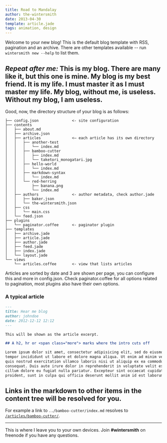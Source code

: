 ```yaml
---
title: Road to Mandalay
author: the-wintersmith
date: 2013-04-30
template: article.jade
tags: animation, design
---
```


Welcome to your new blog! This is the default blog template with RSS, pagination and an archive. There are other templates available -- run `wintersmith new --help` to list them.

## _Repeat after me:_ This is my blog. There are many like it, but this one is mine. My blog is my best friend. It is my life. I must master it as I must master my life. My blog, without me, is useless. Without my blog, I am useless.

Good, now, the directory structure of your blog is as follows:

```
├── config.json               <- site configuration
├── contents
│   ├── about.md
│   ├── archive.json
│   ├── articles              <– each article has its own directory
│   │   ├── another-test
│   │   │   └── index.md
│   │   ├── bamboo-cutter
│   │   │   ├── index.md
│   │   │   └── taketori_monogatari.jpg
│   │   ├── hello-world
│   │   │   └── index.md
│   │   ├── markdown-syntax
│   │   │   └── index.md
│   │   └── red-herring
│   │       ├── banana.png
│   │       └── index.md
│   ├── authors               <- author metadata, check author.jade
│   │   ├── baker.json
│   │   └── the-wintersmith.json
│   ├── css
│   │   └── main.css
│   └── feed.json
├── plugins
│   └── paginator.coffee      <- paginator plugin
├── templates
│   ├── archive.jade
│   ├── article.jade
│   ├── author.jade
│   ├── feed.jade
│   ├── index.jade
│   └── layout.jade
└── views
    └── articles.coffee       <- view that lists articles
```

Articles are sorted by date and 3 are shown per page, you can configure this and more in config.json. Check paginator.coffee for all options related to pagination, most plugins also have their own options.

### A typical article

```markdown
---
title: Hear me blog
author: johndoe
date: 2012-12-12 12:12
---

This will be shown as the article excerpt.

## A h2, hr or <span class="more"> marks where the intro cuts off

Lorem ipsum dolor sit amet, consectetur adipisicing elit, sed do eiusmod
tempor incididunt ut labore et dolore magna aliqua. Ut enim ad minim veniam,
quis nostrud exercitation ullamco laboris nisi ut aliquip ex ea commodo
consequat. Duis aute irure dolor in reprehenderit in voluptate velit esse
cillum dolore eu fugiat nulla pariatur. Excepteur sint occaecat cupidatat non
proident, sunt in culpa qui officia deserunt mollit anim id est laborum.

```

## Links in the markdown to other items in the content tree will be resolved for you.

For example a link to `../bamboo-cutter/index.md` resolves to [`/articles/bamboo-cutter/`](../bamboo-cutter/index.md).

---

This is where I leave you to your own devices. Join **#wintersmith** on freenode if you have any questions.
